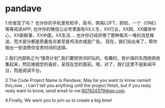# pandave
1.你发现了吗？
  也许你的手机里有知乎，简书，网易LOFT，即刻，一个（ONE）等等阅读APP;
  也许你的微信公众号里面有XX人生，XX行业，XX网，XX媒体中心，XX新鲜事，XX中国，XX生活....
  也许你已经厌倦了那种每天一堆的消息推送，而大部分都是质量低劣甚至是鸡汤亦或是广告。
  现在，我们站出来了，帮你做出一些浪费你宝贵时间的选择。
  
2.我们内部称之为“猎奇计划”,我们要把世间好玩的，有趣的，有价值的东西统统收集起来，然后根据您的喜好，呈现在您的面前。哦，对了，我们这里不是新闻平台，而是阅读平台。

3.The Code Project Name Is Pandave, May be you want to know named this,now , i can't tell you anything until the project finish, but if you realy realy want to know, send email to me:907824379@qq.com.

4.Finally, We want you to join us to create a big time!
